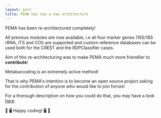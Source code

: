 ```yaml
---
layout: post
title: PEMA has now a new architecture
---
```


PEMA has been re-architectured completely! 

All previous modules are now available, i.e all four marker genes (16S/18S rRNA, ITS and COI) are supported
and custom reference databases can be used both for the CREST and the RDPClassifier cases. 

Aim of this re-architecturing was to make PEMA much more friendlier to **contribute**! 

Metabarcoding is an extremely active method! 

That is why PEMA's intention is to become an open source project
asking for the contribution of anyone who would like to join forces! 

For a thorough description on how you could do that, you may have a look [here](https://github.com/hariszaf/pema/blob/master/CONTRIBUTING.md).

💯 🖥️ Happy coding! 🖥️ 💯



